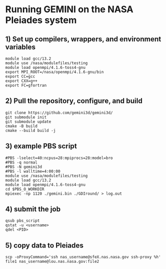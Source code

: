 # Running GEMINI on the NASA Pleiades system


## 1) Set up compilers, wrappers, and environment variables
```
module load gcc/13.2
module use /nasa/modulefiles/testing
module load openmpi/4.1.6-toss4-gnu 
export MPI_ROOT=/nasa/openmpi/4.1.6-gnu/bin
export CC=gcc
export CXX=g++
export FC=gfortran
```

## 2) Pull the repository, configure, and build

```
git clone https://github.com/gemini3d/gemini3d/
git submodule init
git submodule update
cmake -B build
cmake --build build -j
```

## 3) example PBS script

```
#PBS -lselect=40:ncpus=28:mpiprocs=28:model=bro
#PBS -q normal
#PBS -N gemini3d
#PBS -l walltime=4:00:00
module use /nasa/modulefiles/testing
module load gcc/13.2
module load openmpi/4.1.6-toss4-gnu
cd $PBS_O_WORKDIR
mpiexec -np 1120 ./gemini.bin ./GDIround/ > log.out
```

## 4) submit the job

```
qsub pbs_script
qstat -u <username>
qdel <PID>
```

## 5) copy data to Pleiades

```
scp -oProxyCommand='ssh nas_username@sfeX.nas.nasa.gov ssh-proxy %h' file1 nas_username@lou.nas.nasa.gov:file2
```

